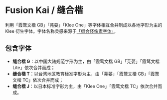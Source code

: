# Fusion Kai / 缝合楷
利用「霞鹜文楷 GB」「芫荽」「Klee One」等字体相互合并制成以各地字形为主的 Klee 衍生字体。字体名称灵感来源于[「缝合怪像素字体」](https://github.com/TakWolf/fusion-pixel-font)。

## 包含字体
- **缝合楷 G**：以中国大陆规范字形为主，由「霞鹜文楷 GB」「芫荽」「霞鹜文楷 Lite」依次合并而成；
- **缝合楷 T**：以台湾地区教育标准字形为主，由「芫荽」「霞鹜文楷 GB」「霞鹜文楷 TC」依次合并而成；
- **缝合楷 J**：以日本标准字形为主，由「Klee One」「霞鹜文楷 TC」依次合并而成。

